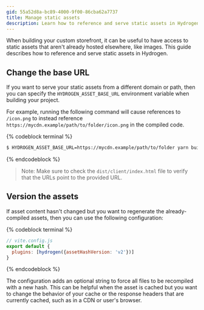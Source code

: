 ```yaml
---
gid: 55a52d8a-bc89-4000-9f00-86cba62a7737
title: Manage static assets
description: Learn how to reference and serve static assets in Hydrogen.
---
```

When building your custom storefront, it can be useful to have access to static assets that aren't already hosted elsewhere, like images. This guide describes how to reference and serve static assets in Hydrogen.

## Change the base URL

If you want to serve your static assets from a different domain or path, then you can specify the `HYDROGEN_ASSET_BASE_URL` environment variable when building your project.

For example, running the following command will cause references to `/icon.png` to instead reference `https://mycdn.example/path/to/folder/icon.png` in the compiled code.

{% codeblock terminal %}

```bash
$ HYDROGEN_ASSET_BASE_URL=https://mycdn.example/path/to/folder yarn build
```

{% endcodeblock %}

> Note:
> Make sure to check the `dist/client/index.html` file to verify that the URLs point to the provided URL.

## Version the assets

If asset content hasn't changed but you want to regenerate the already-compiled assets, then you can use the following configuration:

{% codeblock terminal %}

```js
// vite.config.js
export default {
  plugins: [hydrogen({assetHashVersion: 'v2'})]
}
```

{% endcodeblock %}

The configuration adds an optional string to force all files to be recompiled with a new hash. This can be helpful when the asset is cached but you want to change the behavior of your cache or the response headers that are currently cached, such as in a CDN or user's browser.
